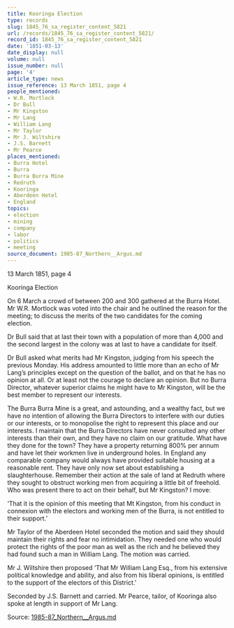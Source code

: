 ```yaml
---
title: Kooringa Election
type: records
slug: 1845_76_sa_register_content_5821
url: /records/1845_76_sa_register_content_5821/
record_id: 1845_76_sa_register_content_5821
date: '1851-03-13'
date_display: null
volume: null
issue_number: null
page: '4'
article_type: news
issue_reference: 13 March 1851, page 4
people_mentioned:
- W.R. Mortlock
- Dr Bull
- Mr Kingston
- Mr Lang
- William Lang
- Mr Taylor
- Mr J. Wiltshire
- J.S. Barnett
- Mr Pearce
places_mentioned:
- Burra Hotel
- Burra
- Burra Burra Mine
- Redruth
- Kooringa
- Aberdeen Hotel
- England
topics:
- election
- mining
- company
- labor
- politics
- meeting
source_document: 1985-87_Northern__Argus.md
---
```


13 March 1851, page 4

Kooringa Election

On 6 March a crowd of between 200 and 300 gathered at the Burra Hotel.  Mr W.R. Mortlock was voted into the chair and he outlined the reason for the meeting; to discuss the merits of the two candidates for the coming election.

Dr Bull said that at last their town with a population of more than 4,000 and the second largest in the colony was at last to have a candidate for itself.

Dr Bull asked what merits had Mr Kingston, judging from his speech the previous Monday.  His address amounted to little more than an echo of Mr Lang’s principles except on the question of the ballot, and on that he has no opinion at all.  Or at least not the courage to declare an opinion.  But no Burra Director, whatever superior claims he might have to Mr Kingston, will be the best member to represent our interests.

The Burra Burra Mine is a great, and astounding, and a wealthy fact, but we have no intention of allowing the Burra Directors to interfere with our duties or our interests, or to monopolise the right to represent this place and our interests.  I maintain that the Burra Directors have never consulted any other interests than their own, and they have no claim on our gratitude.  What have they done for the town?  They have a property returning 800% per annum and have let their workmen live in underground holes.  In England any comparable company would always have provided suitable housing at a reasonable rent.  They have only now set about establishing a slaughterhouse.  Remember their action at the sale of land at Redruth where they sought to obstruct working men from acquiring a little bit of freehold.  Who was present there to act on their behalf, but Mr Kingston?  I move:

‘That it is the opinion of this meeting that Mt Kingston, from his conduct in connexion with the electors and working men of the Burra, is not entitled to their support.’

Mr Taylor of the Aberdeen Hotel seconded the motion and said they should maintain their rights and fear no intimidation.  They needed one who would protect the rights of the poor man as well as the rich and he believed they had found such a man in William Lang.  The motion was carried.

Mr J. Wiltshire then proposed ‘That Mr William Lang Esq., from his extensive political knowledge and ability, and also from his liberal opinions, is entitled to the support of the electors of this District.’

Seconded by J.S. Barnett and carried.  Mr Pearce, tailor, of Kooringa also spoke at length in support of Mr Lang.

Source: [1985-87_Northern__Argus.md](/downloads/markdown/1985-87_Northern__Argus.md)
